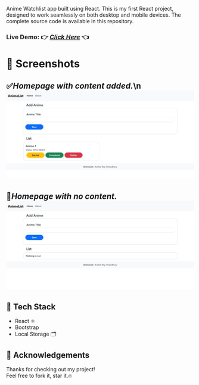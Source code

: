 Anime Watchlist app built using React. This is my first React project, designed to work seamlessly on both desktop and mobile devices.
The complete source code is available in this repository.

### Live Demo: 👉 *[Click Here](https://watchlistkushal.netlify.app/)* 👈

# 📸 Screenshots
✅*Homepage with content added.*\n
![Visual Look of the project.](screenshots/Home.jpeg)
---
 
🚫*Homepage with no content.*
![Visual Look of the project when No Titles are added.](screenshots/Home_NoList.jpeg)
---
 
## 🔧 Tech Stack
- React ⚛️
- Bootstrap 
- Local Storage 🗂️
 
## 🙏 Acknowledgements
Thanks for checking out my project!  
Feel free to fork it, star it.🔥
